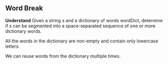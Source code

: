 ## Word Break
**Understand**
Given a string s and a dictionary of words wordDict, determine if s can be segmented into a space-separated sequence of one or more dictionary words.

All the words in the dictionary are non-empty and contain only lowercase letters.

We can reuse words from the dictionary multiple times.

